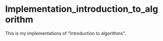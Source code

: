 # Implementation_introduction_to_algorithm
This is my implementations of "Introduction to algorithms".
